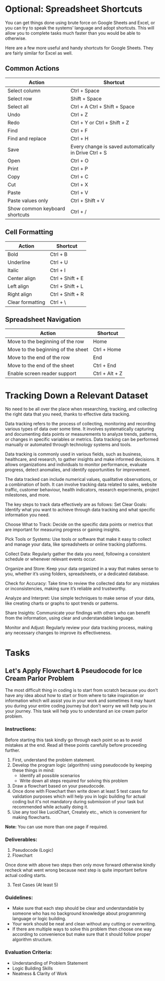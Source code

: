 # Optional: Spreadsheet Shortcuts

You can get things done using brute force on Google Sheets and Excel, or you can try to speak the systems’ language and adopt shortcuts. This will allow you to complete tasks much faster than you would be able to otherwise.

Here are a few more useful and handy shortcuts for Google Sheets. They are fairly similar for Excel as well.

## Common Actions

| Action | Shortcut |
| --- | --- |
| Select column | Ctrl + Space |
| Select row | Shift + Space |
| Select all | Ctrl + A Ctrl + Shift + Space |
| Undo | Ctrl + Z |
| Redo | Ctrl + Y or Ctrl + Shift + Z |
| Find | Ctrl + F |
| Find and replace | Ctrl + H |
| Save | Every change is saved automatically in Drive Ctrl + S |
| Open | Ctrl + O |
| Print | Ctrl + P |
| Copy | Ctrl + C |
| Cut | Ctrl + X |
| Paste | Ctrl + V |
| Paste values only | Ctrl + Shift + V |
| Show common keyboard shortcuts | Ctrl + / |

## Cell Formatting

| Action | Shortcut |
| --- | --- |
| Bold | Ctrl + B |
| Underline | Ctrl + U |
| Italic | Ctrl + I |
| Center align | Ctrl + Shift + E |
| Left align | Ctrl + Shift + L |
| Right align | Ctrl + Shift + R |
| Clear formatting | Ctrl + \ |

## Spreadsheet Navigation

| Action | Shortcut |
| --- | --- |
| Move to the beginning of the row | Home |
| Move to the beginning of the sheet | Ctrl + Home |
| Move to the end of the row | End |
| Move to the end of the sheet | Ctrl + End |
| Enable screen reader support | Ctrl + Alt + Z |


# Tracking Down a Relevant Dataset
No need to be all over the place when researching, tracking, and collecting the right data that you need, thanks to effective data tracking.

Data tracking refers to the process of collecting, monitoring and recording various types of data over some time. It involves systematically capturing and documenting data points or measurements to analyze trends, patterns, or changes in specific variables or metrics. Data tracking can be performed manually or automated through technology systems and tools.

Data tracking is commonly used in various fields, such as business, healthcare, and research, to gather insights and make informed decisions. It allows organizations and individuals to monitor performance, evaluate progress, detect anomalies, and identify opportunities for improvement.

The data tracked can include numerical values, qualitative observations, or a combination of both. It can involve tracking data related to sales, website traffic, customer behaviour, health indicators, research experiments, project milestones, and more.

The key steps to track data effectively are as follows:
Set Clear Goals: Identify what you want to achieve through data tracking and what specific information you need.

Choose What to Track: Decide on the specific data points or metrics that are important for measuring progress or gaining insights.

Pick Tools or Systems: Use tools or software that make it easy to collect and manage your data, like spreadsheets or online tracking platforms.

Collect Data: Regularly gather the data you need, following a consistent schedule or whenever relevant events occur.

Organize and Store: Keep your data organized in a way that makes sense to you, whether it’s using folders, spreadsheets, or a dedicated database.

Check for Accuracy: Take time to review the collected data for any mistakes or inconsistencies, making sure it’s reliable and trustworthy.

Analyze and Interpret: Use simple techniques to make sense of your data, like creating charts or graphs to spot trends or patterns.

Share Insights: Communicate your findings with others who can benefit from the information, using clear and understandable language.

Monitor and Adjust: Regularly review your data tracking process, making any necessary changes to improve its effectiveness.

# Tasks

## Let's Apply Flowchart & Pseudocode for Ice Cream Parlor Problem

The most difficult thing in coding is to start from scratch because you don't have any idea about how to start or from where to take inspiration or information which will assist you in your work and sometimes it may haunt you during your entire coding journey but don't worry we will help you in your journey. This task will help you to understand an ice cream parlor problem.

### Instructions:
Before starting this task kindly go through each point so as to avoid mistakes at the end. Read all these points carefully before proceeding further.

1. First, understand the problem statement.
2. Develop the program logic (algorithm) using pseudocode by keeping these things in mind:
   - Identify all possible scenarios
   - Write down all steps required for solving this problem
3. Draw a flowchart based on your pseudocode.
4. Once done with Flowchart then write down at least 5 test cases for validation purposes which will help you in logic building for actual coding but it's not mandatory during submission of your task but recommended while actually doing it.
5. Use any tool like LucidChart, Creately etc., which is convenient for making flowcharts.

**Note:** You can use more than one page if required.

### Deliverables:
1. Pseudocode (Logic)
2. Flowchart

Once done with above two steps then only move forward otherwise kindly recheck what went wrong because next step is quite important before actual coding starts.

3. Test Cases (At least 5)

### Guidelines:
- Make sure that each step should be clear and understandable by someone who has no background knowledge about programming language or logic building.
- Your work should be neat and clean without any cutting or overwriting.
- If there are multiple ways to solve this problem then choose one way according to convenience but make sure that it should follow proper algorithm structure.

### Evaluation Criteria:
- Understanding of Problem Statement
- Logic Building Skills
- Neatness & Clarity of Work

